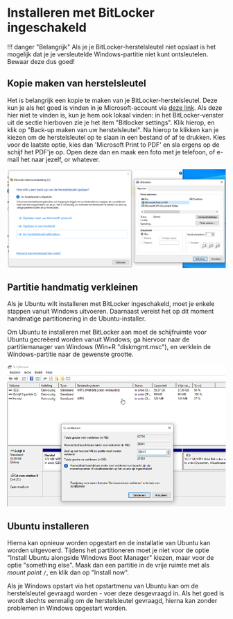 # Installeren met BitLocker ingeschakeld

!!! danger "Belangrijk"
    Als je je BitLocker-herstelsleutel niet opslaat is het mogelijk dat je je versleutelde Windows-partitie niet kunt ontsleutelen. Bewaar deze dus goed!

## Kopie maken van herstelsleutel

Het is belangrijk een kopie te maken van je BitLocker-herstelsleutel. Deze kun je als het goed is vinden in je Microsoft-account via [deze link](https://account.microsoft.com/devices/recoverykey). Als deze hier niet te vinden is, kun je hem ook lokaal vinden: in het BitLocker-venster uit de sectie hierboven zie je het item "Bitlocker settings". Klik hierop, en klik op "Back-up maken van uw herstelsleutel". Na hierop te klikken kan je kiezen om de herstelsleutel op te slaan in een bestand of af te drukken. Kies voor de laatste optie, kies dan 'Microsoft Print to PDF' en sla ergens op de schijf het PDF'je op. Open deze dan en maak een foto met je telefoon, of e-mail het naar jezelf, or whatever.

![BitLocker recovery sleutel exporteren](../../assets/bitlocker-export-recovery.png)

## Partitie handmatig verkleinen

Als je Ubuntu wilt installeren met BitLocker ingeschakeld, moet je enkele stappen vanuit Windows uitvoeren. Daarnaast vereist het op dit moment handmatige partitionering in de Ubuntu-installer.

Om Ubuntu te installeren met BitLocker aan moet de schijfruimte voor Ubuntu gecreëerd worden vanuit Windows; ga hiervoor naar de partitiemanager van Windows (Win+R "diskmgmt.msc"), en verklein de Windows-partitie naar de gewenste grootte.

![Disk partitie verkleinen](../../assets/bitlocker-resize-partition.png)

## Ubuntu installeren

Hierna kan opnieuw worden opgestart en de installatie van Ubuntu kan worden uitgevoerd. Tijdens het partitioneren moet je niet voor de optie "Install Ubuntu alongside Windows Boot Manager" kiezen, maar voor de optie "something else". Maak dan een partitie in de vrije ruimte met als *mount point* `/`, en klik dan op "Install now".

Als je Windows opstart via het opstartmenu van Ubuntu kan om de herstelsleutel gevraagd worden - voer deze desgevraagd in. Als het goed is wordt slechts eenmalig om de herstelsleutel gevraagd, hierna kan zonder problemen in Windows opgestart worden.